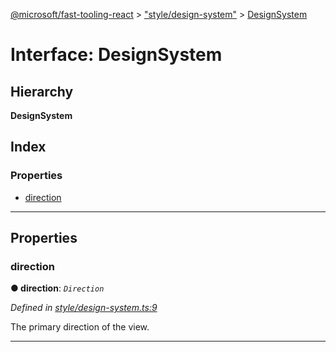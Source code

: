 [@microsoft/fast-tooling-react](../README.md) > ["style/design-system"](../modules/_style_design_system_.md) > [DesignSystem](../interfaces/_style_design_system_.designsystem.md)

# Interface: DesignSystem

## Hierarchy

**DesignSystem**

## Index

### Properties

* [direction](_style_design_system_.designsystem.md#direction)

---

## Properties

<a id="direction"></a>

###  direction

**● direction**: *`Direction`*

*Defined in [style/design-system.ts:9](https://github.com/Microsoft/fast-dna/blob/164dd3ca/packages/fast-tooling-react/src/style/design-system.ts#L9)*

The primary direction of the view.

___

